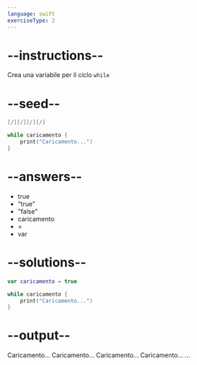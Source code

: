 ```yaml
---
language: swift
exerciseType: 2
---
```


# --instructions--

Crea una variabile per il ciclo `while`

# --seed--

```swift
[/][/][/][/]

while caricamento {
    print("Caricamento...")
}
```

# --answers--

- true
- "true"
- "false"
- caricamento
-  = 
- var 

# --solutions--

```swift
var caricamento = true

while caricamento {
    print("Caricamento...")
}
```

# --output--

Caricamento...
Caricamento...
Caricamento...
Caricamento...
...
